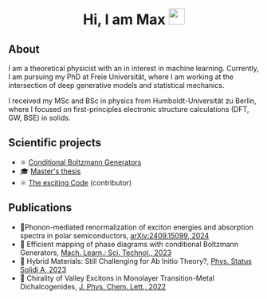 <h1 align="center"> Hi, I am Max <img src="https://media.giphy.com/media/hvRJCLFzcasrR4ia7z/giphy.gif" width="32px"></h1>

## About

I am a theoretical physicist with an in interest in machine learning. Currently, I am pursuing my PhD at Freie Universität, where I am working at the intersection of deep generative models and statistical mechanics.

I received my MSc and BSc in physics from Humboldt-Universität zu Berlin, where I focused on first-principles electronic structure calculations (DFT, GW, BSE) in solids.

## Scientific projects
* ⚛️ [Conditional Boltzmann Generators](https://github.com/maxschebek/flow_diagrams)
* 🎓️ [Master's thesis](https://github.com/maxschebek/master-thesis)
* ⚛️ [The exciting Code](http://exciting.wikidot.com/) (contributor)

## Publications
* 📝Phonon-mediated renormalization of exciton energies and absorption spectra in polar semiconductors, [arXiv:2409.15099, 2024
](https://arxiv.org/abs/2409.15099)
* 📝  Efficient mapping of phase diagrams with conditional Boltzmann Generators,  [Mach. Learn.: Sci. Technol., 2023](https://iopscience.iop.org/article/10.1088/2632-2153/ad849d)
* 📝  Hybrid Materials: Still Challenging for Ab Initio Theory?,  [Phys. Status Solidi A, 2023](https://onlinelibrary.wiley.com/doi/10.1002/pssa.202300170) 
* 📝  Chirality of Valley Excitons in Monolayer Transition-Metal Dichalcogenides, [J. Phys. Chem. Lett., 2022](https://pubs.acs.org/doi/10.1021/acs.jpclett.2c01034) 


